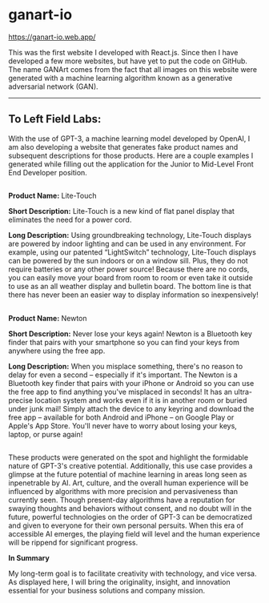 # ganart-io

https://ganart-io.web.app/

This was the first website I developed with React.js. Since then I have developed a few more websites, but have yet to put the code on GitHub.
The name GANArt comes from the fact that all images on this website were generated with a machine learning algorithm known as a generative adversarial network (GAN).
_________________________________________________________________________________________________________________________________________________________________________________

## To Left Field Labs:

With the use of GPT-3, a machine learning model developed by OpenAI, I am also developing a website that generates fake product names and subsequent descriptions for those products. Here are a couple examples I generated while filling out the application for the Junior to Mid-Level Front End Developer position.
##
  **Product Name:**
  Lite-Touch

  **Short Description:**
  Lite-Touch is a new kind of flat panel display that eliminates the need for a power cord.

  **Long Description:**
   Using groundbreaking technology, Lite-Touch displays are powered by indoor lighting and can be used in any environment. For example, using our patented “LightSwitch”  technology, Lite-Touch displays can be powered by the sun indoors or on a window sill. Plus, they do not require batteries or any other power source! Because there are no cords, you can easily move your board from room to room or even take it outside to use as an all weather display and bulletin board. The bottom line is that there has never been an easier way to display information so inexpensively!
## 
  **Product Name:** 
  Newton

  **Short Description:**
  Never lose your keys again! Newton is a Bluetooth key finder that pairs with your smartphone so you can find your keys from anywhere using the free app.

  **Long Description:**
  When you misplace something, there's no reason to delay for even a second – especially if it's important. The Newton is a Bluetooth key finder that pairs with your iPhone or Android so you can use the free app to find anything you've misplaced in seconds! It has an ultra-precise location system and works even if it is in another room or buried under junk mail! Simply attach the device to any keyring and download the free app – available for both Android and iPhone – on Google Play or Apple's App Store. You'll never have to worry about losing your keys, laptop, or purse again!
##  

These products were generated on the spot and highlight the formidable nature of GPT-3's creative potential. Additionally, this use case provides a glimpse at the future potential of machine learning in areas long seen as inpenetrable by AI. Art, culture, and the overall human experience will be influenced by algorithms with more precision and pervasiveness than currently seen. Though present-day algorithms have a reputation for swaying thoughts and behaviors without consent, and no doubt will in the future, powerful technologies on the order of GPT-3 can be democratized and given to everyone for their own personal persuits. When this era of accessible AI emerges, the playing field will level and the human experience will be rippend for significant progress.

**In Summary**

My long-term goal is to facilitate creativity with technology, and vice versa. As displayed here, I will bring the originality, insight, and innovation essential for your business solutions and company mission.
